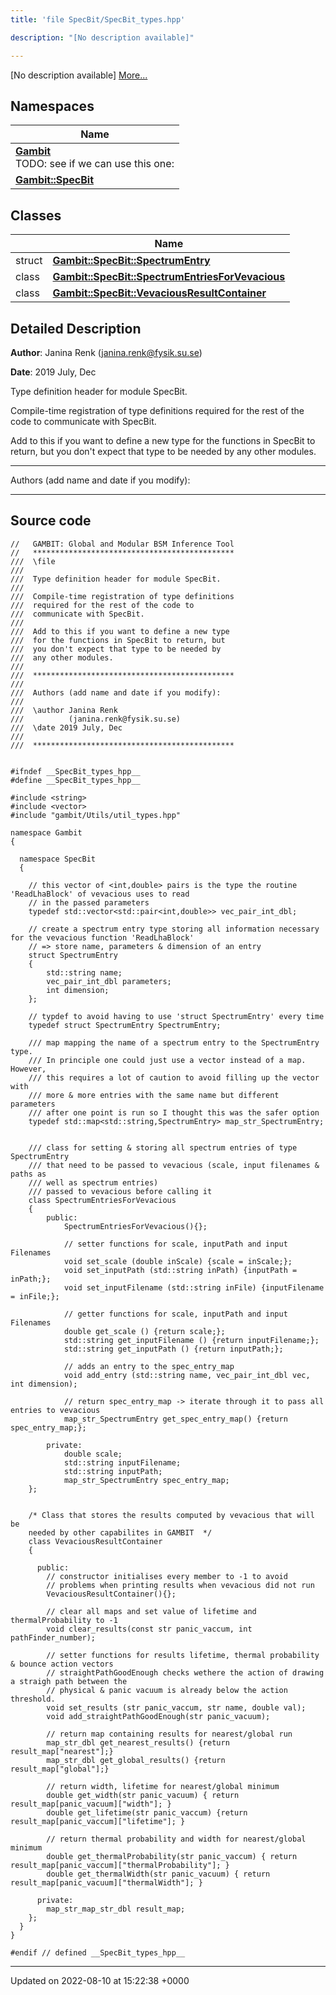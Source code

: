 ```yaml
---
title: 'file SpecBit/SpecBit_types.hpp'

description: "[No description available]"

---
```







[No description available] [More...](#detailed-description)

## Namespaces

| Name           |
| -------------- |
| **[Gambit](/documentation/code/gambit_2.2/namespaces/namespacegambit/)** <br>TODO: see if we can use this one:  |
| **[Gambit::SpecBit](/documentation/code/gambit_2.2/namespaces/namespacegambit_1_1specbit/)**  |

## Classes

|                | Name           |
| -------------- | -------------- |
| struct | **[Gambit::SpecBit::SpectrumEntry](/documentation/code/gambit_2.2/classes/structgambit_1_1specbit_1_1spectrumentry/)**  |
| class | **[Gambit::SpecBit::SpectrumEntriesForVevacious](/documentation/code/gambit_2.2/classes/classgambit_1_1specbit_1_1spectrumentriesforvevacious/)**  |
| class | **[Gambit::SpecBit::VevaciousResultContainer](/documentation/code/gambit_2.2/classes/classgambit_1_1specbit_1_1vevaciousresultcontainer/)**  |

## Detailed Description


**Author**: Janina Renk ([janina.renk@fysik.su.se](mailto:janina.renk@fysik.su.se)) 

**Date**: 2019 July, Dec

Type definition header for module SpecBit.

Compile-time registration of type definitions required for the rest of the code to communicate with SpecBit.

Add to this if you want to define a new type for the functions in SpecBit to return, but you don't expect that type to be needed by any other modules.



------------------

Authors (add name and date if you modify):



------------------




## Source code

```
//   GAMBIT: Global and Modular BSM Inference Tool
//   *********************************************
///  \file
///
///  Type definition header for module SpecBit.
///
///  Compile-time registration of type definitions
///  required for the rest of the code to
///  communicate with SpecBit.
///
///  Add to this if you want to define a new type
///  for the functions in SpecBit to return, but
///  you don't expect that type to be needed by
///  any other modules.
///
///  *********************************************
///
///  Authors (add name and date if you modify):
///
///  \author Janina Renk
///          (janina.renk@fysik.su.se)
///  \date 2019 July, Dec
///
///  *********************************************


#ifndef __SpecBit_types_hpp__
#define __SpecBit_types_hpp__

#include <string>
#include <vector>
#include "gambit/Utils/util_types.hpp"

namespace Gambit
{

  namespace SpecBit
  {

    // this vector of <int,double> pairs is the type the routine 'ReadLhaBlock' of vevacious uses to read
    // in the passed parameters
    typedef std::vector<std::pair<int,double>> vec_pair_int_dbl;

    // create a spectrum entry type storing all information necessary for the vevacious function 'ReadLhaBlock'
    // => store name, parameters & dimension of an entry
    struct SpectrumEntry
    {
        std::string name;
        vec_pair_int_dbl parameters;
        int dimension;
    };

    // typdef to avoid having to use 'struct SpectrumEntry' every time
    typedef struct SpectrumEntry SpectrumEntry;

    /// map mapping the name of a spectrum entry to the SpectrumEntry type.
    /// In principle one could just use a vector instead of a map. However,
    /// this requires a lot of caution to avoid filling up the vector with
    /// more & more entries with the same name but different parameters
    /// after one point is run so I thought this was the safer option
    typedef std::map<std::string,SpectrumEntry> map_str_SpectrumEntry;


    /// class for setting & storing all spectrum entries of type SpectrumEntry
    /// that need to be passed to vevacious (scale, input filenames & paths as
    /// well as spectrum entries)
    /// passed to vevacious before calling it
    class SpectrumEntriesForVevacious
    {
        public:
            SpectrumEntriesForVevacious(){};

            // setter functions for scale, inputPath and input Filenames
            void set_scale (double inScale) {scale = inScale;};
            void set_inputPath (std::string inPath) {inputPath = inPath;};
            void set_inputFilename (std::string inFile) {inputFilename = inFile;};

            // getter functions for scale, inputPath and input Filenames
            double get_scale () {return scale;};
            std::string get_inputFilename () {return inputFilename;};
            std::string get_inputPath () {return inputPath;};

            // adds an entry to the spec_entry_map
            void add_entry (std::string name, vec_pair_int_dbl vec, int dimension);

            // return spec_entry_map -> iterate through it to pass all entries to vevacious
            map_str_SpectrumEntry get_spec_entry_map() {return spec_entry_map;};

        private:
            double scale;
            std::string inputFilename;
            std::string inputPath;
            map_str_SpectrumEntry spec_entry_map;
    };


    /* Class that stores the results computed by vevacious that will be
    needed by other capabilites in GAMBIT  */
    class VevaciousResultContainer
    {

      public:
        // constructor initialises every member to -1 to avoid
        // problems when printing results when vevacious did not run
        VevaciousResultContainer(){};

        // clear all maps and set value of lifetime and thermalProbability to -1
        void clear_results(const str panic_vaccum, int pathFinder_number);

        // setter functions for results lifetime, thermal probability & bounce action vectors
        // straightPathGoodEnough checks wethere the action of drawing a straigh path between the
        // physical & panic vacuum is already below the action threshold.
        void set_results (str panic_vaccum, str name, double val);
        void add_straightPathGoodEnough(str panic_vacuum);

        // return map containing results for nearest/global run
        map_str_dbl get_nearest_results() {return result_map["nearest"];}
        map_str_dbl get_global_results() {return result_map["global"];}

        // return width, lifetime for nearest/global minimum
        double get_width(str panic_vacuum) { return result_map[panic_vacuum]["width"]; }
        double get_lifetime(str panic_vaccum) {return result_map[panic_vaccum]["lifetime"]; }

        // return thermal probability and width for nearest/global minimum
        double get_thermalProbability(str panic_vaccum) { return result_map[panic_vaccum]["thermalProbability"]; }
        double get_thermalWidth(str panic_vacuum) { return result_map[panic_vacuum]["thermalWidth"]; }

      private:
        map_str_map_str_dbl result_map;
    };
  }
}

#endif // defined __SpecBit_types_hpp__
```


-------------------------------

Updated on 2022-08-10 at 15:22:38 +0000
